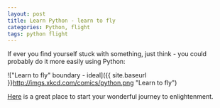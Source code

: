 ```yaml
---
layout: post
title: Learn Python - learn to fly
categories: Python, flight
tags: python flight
---
```


If ever you find yourself stuck with something, just think - you could probably do it more easily using Python:


!["Learn to fly" boundary - ideal]({{ site.baseurl }}http://imgs.xkcd.com/comics/python.png "Learn to fly")

[Here](http://learnpythonthehardway.org/) is a great place to start your wonderful journey to enlightenment.